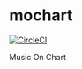 # mochart

[![CircleCI](https://circleci.com/gh/hyunchel/mochart/tree/master.svg?style=svg)](https://circleci.com/gh/hyunchel/mochart/tree/master)

Music On Chart
